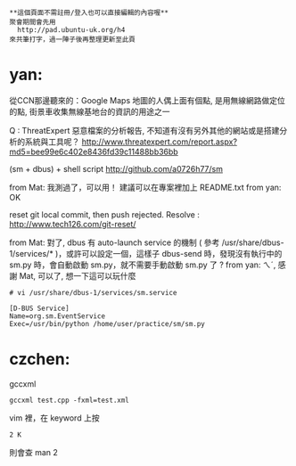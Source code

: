     **這個頁面不需註冊/登入也可以直接編輯的內容喔**
    聚會期間會先用 
      http://pad.ubuntu-uk.org/h4 
    來共筆打字，過一陣子後再整理更新至此頁



# yan:


從CCN那邊聽來的：Google Maps 地圖的人偶上面有個點, 是用無線網路做定位的點, 街景車收集無線基地台的資訊的用途之一

Q : ThreatExpert 惡意檔案的分析報告, 不知道有沒有另外其他的網站或是搭建分析的系統與工具呢？ <http://www.threatexpert.com/report.aspx?md5=bee99e6c402e8436fd39c11488bb36bb>  

(sm + dbus) + shell script
<http://github.com/a0726h77/sm>  

from Mat: 我測過了，可以用！ 建議可以在專案裡加上 README.txt
from yan: OK

reset git local commit, then push rejected.
Resolve : <http://www.tech126.com/git-reset/>  

from Mat: 對了, dbus 有 auto-launch service 的機制 ( 參考 /usr/share/dbus-1/services/* )，或許可以設定一個，這樣子 dbus-send 時，發現沒有執行中的 sm.py 時，會自動啟動 sm.py，就不需要手動啟動 sm.py 了 ?
from yan: ㄟˊ, 感謝 Mat, 可以了, 想一下這可以玩什麼

    # vi /usr/share/dbus-1/services/sm.service
    
    [D-BUS Service]
    Name=org.sm.EventService
    Exec=/usr/bin/python /home/user/practice/sm/sm.py


# czchen:

gccxml


    gccxml test.cpp -fxml=test.xml


 vim 裡，在 keyword 上按
 
    2 K

則會查 man 2 <keyword>